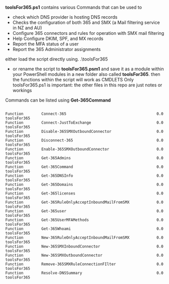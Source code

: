 <b>toolsFor365.ps1</b> contains various Commands that can be used to
  - check which DNS  provider is hosting DNS records
  - Checks the configuration of both 365 and SMX (a Mail filtering service in NZ and AU)
  - Configure 365 connectors and rules for operation with SMX mail filtering
  - Help Configure DKIM, SPF, and MX records
  - Report the MFA status of a user
  - Report the 365 Administrator assignments

either load the script directly using. .\toolsFor365

 - or rename the script to <b>toolsFor365.psm1</b> and save it as a module within your PowerShell modules in a new folder also called <b>toolsFor365</b>. then the functions within the script will work as CMDLETS
Only toolsFor365.ps1 is important: the other files in this repo are just notes or workings

Commands can be listed using <b>Get-365Command</b>

<code>
Function        Connect-365                                        0.0        toolsFor365
Function        Connect-JustToExchange                             0.0        toolsFor365
Function        Disable-365SMXOutboundConnector                    0.0        toolsFor365
Function        Disconnect-365                                     0.0        toolsFor365
Function        Enable-365SMXOutboundConnector                     0.0        toolsFor365
Function        Get-365Admins                                      0.0        toolsFor365
Function        Get-365Command                                     0.0        toolsFor365
Function        Get-365DNSInfo                                     0.0        toolsFor365
Function        Get-365Domains                                     0.0        toolsFor365
Function        Get-365licenses                                    0.0        toolsFor365
Function        Get-365RuleOnlyAcceptInboundMailFromSMX            0.0        toolsFor365
Function        Get-365user                                        0.0        toolsFor365
Function        Get-365UserMFAMethods                              0.0        toolsFor365
Function        Get-365Whoami                                      0.0        toolsFor365
Function        New-365RuleOnlyAcceptInboundMailFromSMX            0.0        toolsFor365
Function        New-365SMXInboundConnector                         0.0        toolsFor365
Function        New-365SMXOutboundConnector                        0.0        toolsFor365
Function        Remove-365SMXRuleConnectionFIlter                  0.0        toolsFor365
Function        Resolve-DNSSummary                                 0.0        toolsFor365
</code>


